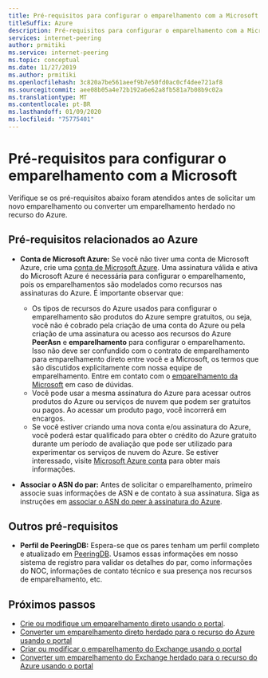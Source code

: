 ```yaml
---
title: Pré-requisitos para configurar o emparelhamento com a Microsoft
titleSuffix: Azure
description: Pré-requisitos para configurar o emparelhamento com a Microsoft
services: internet-peering
author: prmitiki
ms.service: internet-peering
ms.topic: conceptual
ms.date: 11/27/2019
ms.author: prmitiki
ms.openlocfilehash: 3c820a7be561aeef9b7e50fd0ac0cf4dee721af8
ms.sourcegitcommit: aee08b05a4e72b192a6e62a8fb581a7b08b9c02a
ms.translationtype: MT
ms.contentlocale: pt-BR
ms.lasthandoff: 01/09/2020
ms.locfileid: "75775401"
---
```

# <a name="prerequisites-to-set-up-peering-with-microsoft"></a>Pré-requisitos para configurar o emparelhamento com a Microsoft

Verifique se os pré-requisitos abaixo foram atendidos antes de solicitar um novo emparelhamento ou converter um emparelhamento herdado no recurso do Azure.

## <a name="azure-related-prerequisites"></a>Pré-requisitos relacionados ao Azure
* **Conta de Microsoft Azure:** Se você não tiver uma conta de Microsoft Azure, crie uma [conta de Microsoft Azure](https://azure.microsoft.com/free). Uma assinatura válida e ativa do Microsoft Azure é necessária para configurar o emparelhamento, pois os emparelhamentos são modelados como recursos nas assinaturas do Azure. É importante observar que:
    * Os tipos de recursos do Azure usados para configurar o emparelhamento são produtos do Azure sempre gratuitos, ou seja, você não é cobrado pela criação de uma conta do Azure ou pela criação de uma assinatura ou acesso aos recursos do Azure **PeerAsn** e **emparelhamento** para configurar o emparelhamento. Isso não deve ser confundido com o contrato de emparelhamento para emparelhamento direto entre você e a Microsoft, os termos que são discutidos explicitamente com nossa equipe de emparelhamento. Entre em contato com o [emparelhamento da Microsoft](mailto:peering@microsoft.com) em caso de dúvidas.
    * Você pode usar a mesma assinatura do Azure para acessar outros produtos do Azure ou serviços de nuvem que podem ser gratuitos ou pagos. Ao acessar um produto pago, você incorrerá em encargos.
    * Se você estiver criando uma nova conta e/ou assinatura do Azure, você poderá estar qualificado para obter o crédito do Azure gratuito durante um período de avaliação que pode ser utilizado para experimentar os serviços de nuvem do Azure. Se estiver interessado, visite [Microsoft Azure conta](https://azure.microsoft.com/free) para obter mais informações.

* **Associar o ASN do par:** Antes de solicitar o emparelhamento, primeiro associe suas informações de ASN e de contato à sua assinatura. Siga as instruções em [associar o ASN do peer à assinatura do Azure](howto-subscription-association-powershell.md).

## <a name="other-prerequisites"></a>Outros pré-requisitos
* **Perfil de PeeringDB:** Espera-se que os pares tenham um perfil completo e atualizado em [PeeringDB](https://www.peeringdb.com). Usamos essas informações em nosso sistema de registro para validar os detalhes do par, como informações do NOC, informações de contato técnico e sua presença nos recursos de emparelhamento, etc.

## <a name="next-steps"></a>Próximos passos

* [Crie ou modifique um emparelhamento direto usando o portal](howto-direct-portal.md).
* [Converter um emparelhamento direto herdado para o recurso do Azure usando o portal](howto-legacy-direct-portal.md)
* [Criar ou modificar o emparelhamento do Exchange usando o portal](howto-exchange-portal.md)
* [Converter um emparelhamento do Exchange herdado para o recurso do Azure usando o portal](howto-legacy-exchange-portal.md)